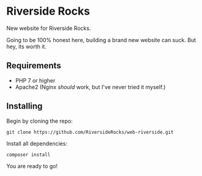 # Riverside Rocks
New website for Riverside Rocks.

Going to be 100% honest here, building a brand new website can suck. But hey, its worth it.

## Requirements

- PHP 7 or higher
- Apache2 (Nginx *should* work, but I've never tried it myself.)

## Installing

Begin by cloning the repo:

`git clone https://github.com/RiversideRocks/web-riverside.git`

Install all dependencies:

`composer install`

You are ready to go!
